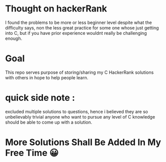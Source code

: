 # Thought on hackerRank
I found the problems to be more or less beginner level despite what the difficulty says, non the less great practice for some one whose just getting into C, but if you have prior experience wouldnt really be challenging enough.
# Goal
This repo serves purpose of storing/sharing my C HackerRank solutions with others in hope to help people learn.

# quick side note :

excluded multiple solutions to questions, hence i believed they are so unbelievably trivial anyone who want to pursue any level of C knowledge should be able to come up with a solution.
# More Solutions Shall Be Added In My Free Time 😀
